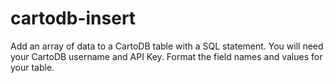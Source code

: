 cartodb-insert
==============

Add an array of data to a CartoDB table with a SQL statement. You will need your CartoDB username and API Key. Format the field names and values for your table.
